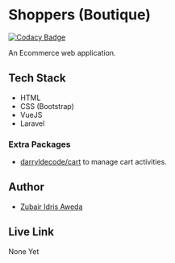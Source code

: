 # Shoppers (Boutique)

[![Codacy Badge](https://api.codacy.com/project/badge/Grade/f8fa74da44cc4b82bbea4709a8b1da00)](https://app.codacy.com/gh/Zubs/Shoppers?utm_source=github.com&utm_medium=referral&utm_content=Zubs/Shoppers&utm_campaign=Badge_Grade_Settings)

<p>An Ecommerce web application.</p>

## Tech Stack
* HTML
* CSS (Bootstrap)
* VueJS
* Laravel

### Extra Packages
* [darryldecode/cart](https://github.com/darryldecode/laravelshoppingcart) to manage cart activities.

## Author
* [Zubair Idris Aweda]('https://zubs.github.io')

## Live Link
None Yet
